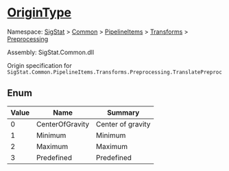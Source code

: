 # [OriginType](./OriginType.md)
Namespace: [SigStat]() > [Common]() > [PipelineItems]() > [Transforms]() > [Preprocessing]()

Assembly: SigStat.Common.dll


Origin specification for `SigStat.Common.PipelineItems.Transforms.Preprocessing.TranslatePreproc`

##	Enum

| Value | Name | Summary | 
| --- | --- | --- | 
| 0 | CenterOfGravity | Center of gravity | 
| 1 | Minimum | Minimum | 
| 2 | Maximum | Maximum | 
| 3 | Predefined | Predefined | 


